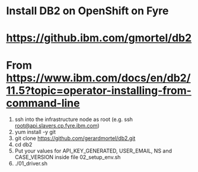 # Install DB2 on OpenShift on Fyre
# https://github.ibm.com/gmortel/db2
# From https://www.ibm.com/docs/en/db2/11.5?topic=operator-installing-from-command-line

1. ssh into the infrastructure node as root (e.g. ssh root@api.slavers.cp.fyre.ibm.com)
2. yum install -y git
3. git clone https://github.com/gerardmortel/db2.git
4. cd db2
5. Put your values for API_KEY_GENERATED, USER_EMAIL, NS and CASE_VERSION inside file 02_setup_env.sh
6. ./01_driver.sh
